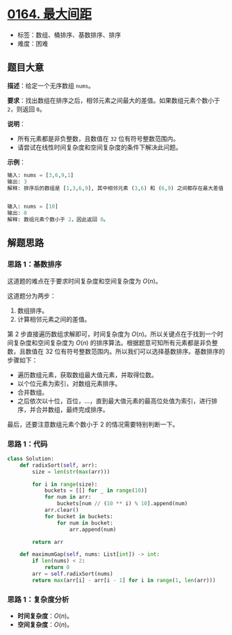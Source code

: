# [0164. 最大间距](https://leetcode.cn/problems/maximum-gap/)

- 标签：数组、桶排序、基数排序、排序
- 难度：困难

## 题目大意

**描述**：给定一个无序数组 `nums`。

**要求**：找出数组在排序之后，相邻元素之间最大的差值。如果数组元素个数小于 `2`，则返回 `0`。

**说明**：

- 所有元素都是非负整数，且数值在 `32` 位有符号整数范围内。
- 请尝试在线性时间复杂度和空间复杂度的条件下解决此问题。

**示例**：

```Python
输入: nums = [3,6,9,1]
输出: 3
解释: 排序后的数组是 [1,3,6,9], 其中相邻元素 (3,6) 和 (6,9) 之间都存在最大差值 3。


输入: nums = [10]
输出: 0
解释: 数组元素个数小于 2，因此返回 0。
```

## 解题思路

### 思路 1：基数排序

这道题的难点在于要求时间复杂度和空间复杂度为 $O(n)$。

这道题分为两步：

1. 数组排序。
2. 计算相邻元素之间的差值。

第 2 步直接遍历数组求解即可，时间复杂度为 $O(n)$。所以关键点在于找到一个时间复杂度和空间复杂度为 $O(n)$ 的排序算法。根据题意可知所有元素都是非负整数，且数值在 32 位有符号整数范围内。所以我们可以选择基数排序。基数排序的步骤如下：

- 遍历数组元素，获取数组最大值元素，并取得位数。
- 以个位元素为索引，对数组元素排序。
- 合并数组。
- 之后依次以十位，百位，…，直到最大值元素的最高位处值为索引，进行排序，并合并数组，最终完成排序。

最后，还要注意数组元素个数小于 2 的情况需要特别判断一下。

### 思路 1：代码

```Python
class Solution:
    def radixSort(self, arr):
        size = len(str(max(arr)))

        for i in range(size):
            buckets = [[] for _ in range(10)]
            for num in arr:
                buckets[num // (10 ** i) % 10].append(num)
            arr.clear()
            for bucket in buckets:
                for num in bucket:
                    arr.append(num)

        return arr

    def maximumGap(self, nums: List[int]) -> int:
        if len(nums) < 2:
            return 0
        arr = self.radixSort(nums)
        return max(arr[i] - arr[i - 1] for i in range(1, len(arr)))
```

### 思路 1：复杂度分析

- **时间复杂度**：$O(n)$。
- **空间复杂度**：$O(n)$。


